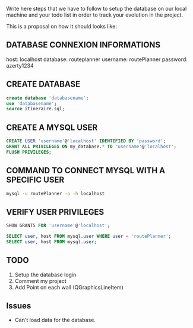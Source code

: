 Write here steps that we have to follow to setup the database on our local machine and your todo list in order to track your evolution in the project.

This is a proposal on how it should looks like:


## DATABASE CONNEXION INFORMATIONS
host: localhost
database: routeplanner
username: routePlanner
password: azerty1234

## CREATE DATABASE
``` sql
create database 'databasename';
use 'databasename';
source itineraire.sql;
```

## CREATE A MYSQL USER
``` sql
CREATE USER 'username'@'localhost' IDENTIFIED BY 'password';
GRANT ALL PRIVILEGES ON my_database.* TO 'username'@'localhost';
FLUSH PRIVILEGES;
```

## COMMAND TO CONNECT MYSQL WITH A SPECIFIC USER 
```sh
mysql -u routePlanner -p -h localhost
```

## VERIFY USER PRIVILEGES
``` sql
SHOW GRANTS FOR 'username'@'localhost';
```
```sql
SELECT user, host FROM mysql.user WHERE user = 'routePlanner';
SELECT user, host FROM mysql.user;
```

## TODO
1. Setup the database login
2. Comment my project
3. Add Point on each wall (QGraphicsLineItem)

## Issues
- Can't load data for the database.




